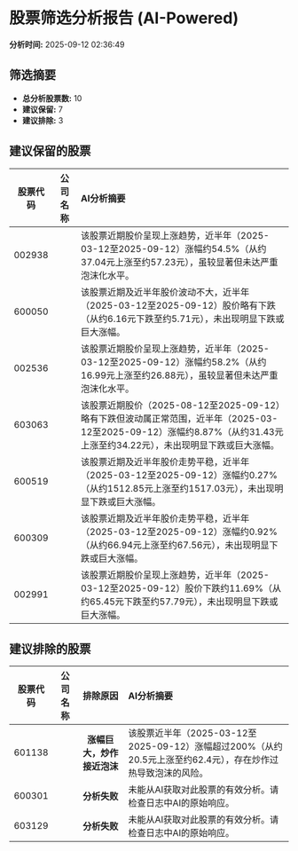 # 股票筛选分析报告 (AI-Powered)

**分析时间:** 2025-09-12 02:36:49

## 筛选摘要

- **总分析股票数:** 10
- **建议保留:** 7
- **建议排除:** 3

## 建议保留的股票

| 股票代码 | 公司名称 | AI分析摘要 |
|:---:|:---:|:---|
| 002938 |  | 该股票近期股价呈现上涨趋势，近半年（2025-03-12至2025-09-12）涨幅约54.5%（从约37.04元上涨至约57.23元），虽较显著但未达严重泡沫化水平。 |
| 600050 |  | 该股票近期及近半年股价波动不大，近半年（2025-03-12至2025-09-12）股价略有下跌（从约6.16元下跌至约5.71元），未出现明显下跌或巨大涨幅。 |
| 002536 |  | 该股票近期股价呈现上涨趋势，近半年（2025-03-12至2025-09-12）涨幅约58.2%（从约16.99元上涨至约26.88元），虽较显著但未达严重泡沫化水平。 |
| 603063 |  | 该股票近期股价（2025-08-12至2025-09-12）略有下跌但波动属正常范围，近半年（2025-03-12至2025-09-12）涨幅约8.87%（从约31.43元上涨至约34.22元），未出现明显下跌或巨大涨幅。 |
| 600519 |  | 该股票近期及近半年股价走势平稳，近半年（2025-03-12至2025-09-12）涨幅约0.27%（从约1512.85元上涨至约1517.03元），未出现明显下跌或巨大涨幅。 |
| 600309 |  | 该股票近期及近半年股价走势平稳，近半年（2025-03-12至2025-09-12）涨幅约0.92%（从约66.94元上涨至约67.56元），未出现明显下跌或巨大涨幅。 |
| 002991 |  | 该股票近期股价呈现上涨趋势，近半年（2025-03-12至2025-09-12）股价下跌约11.69%（从约65.45元下跌至约57.79元），未出现明显下跌或巨大涨幅。 |

## 建议排除的股票

| 股票代码 | 公司名称 | 排除原因 | AI分析摘要 |
|:---:|:---:|:---:|:---|
| 601138 |  | **涨幅巨大，炒作接近泡沫** | 该股票近半年（2025-03-12至2025-09-12）涨幅超过200%（从约20.5元上涨至约62.4元），存在炒作过热导致泡沫的风险。 |
| 600301 |  | **分析失败** | 未能从AI获取对此股票的有效分析。请检查日志中AI的原始响应。 |
| 603129 |  | **分析失败** | 未能从AI获取对此股票的有效分析。请检查日志中AI的原始响应。 |
